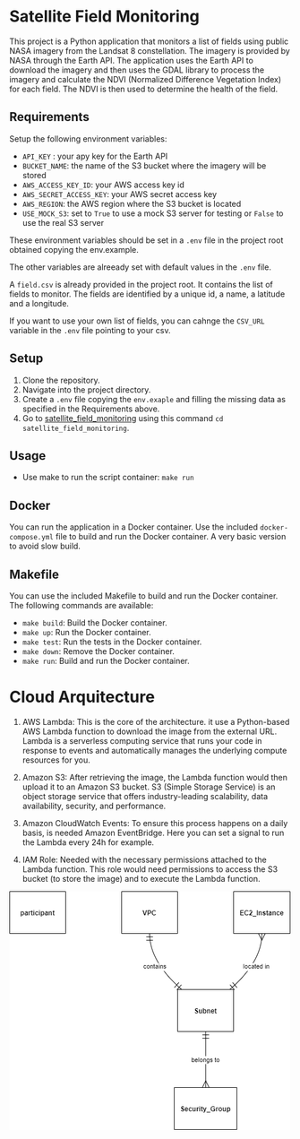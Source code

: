 # Satellite Field Monitoring

This project is a Python application that monitors a list of fields using public NASA imagery from the Landsat 8 constellation. The imagery is provided by NASA through the Earth API. The application uses the Earth API to download the imagery and then uses the GDAL library to process the imagery and calculate the NDVI (Normalized Difference Vegetation Index) for each field. The NDVI is then used to determine the health of the field.

## Requirements

Setup the following environment variables:

* `API_KEY` : your apy key for the Earth API
* `BUCKET_NAME`: the name of the S3 bucket where the imagery will be stored
* `AWS_ACCESS_KEY_ID`: your AWS access key id
* `AWS_SECRET_ACCESS_KEY`: your AWS secret access key
* `AWS_REGION`: the AWS region where the S3 bucket is located
* `USE_MOCK_S3`: set to `True` to use a mock S3 server for testing or `False` to use the real S3 server   

These environment variables should be set in a `.env` file in the project root obtained copying the env.example.

The other variables are alreeady set with default values in the `.env` file.

A `field.csv` is already provided in the project root. It contains the list of fields to monitor. The fields are identified by a unique id, a name, a latitude and a longitude.

If you want to use your own list of fields, you can cahnge the `CSV_URL` variable in the `.env` file pointing to your csv.

## Setup

1. Clone the repository.
2. Navigate into the project directory.
3. Create a `.env` file copying the `env.exaple` and filling the missing data as specified in the Requirements above.
4. Go to [satellite_field_monitoring](satellite_field_monitoring) using this command `cd satellite_field_monitoring`.

## Usage

- Use make to run the script container: `make run`

## Docker

You can run the application in a Docker container. Use the included `docker-compose.yml` file to build and run the Docker container.
A very basic version to avoid slow build. 

## Makefile

You can use the included Makefile to build and run the Docker container. The following commands are available:

* `make build`: Build the Docker container.
* `make up`: Run the Docker container.
* `make test`: Run the tests in the Docker container.
* `make down`: Remove the Docker container.
* `make run`: Build and run the Docker container.

# Cloud Arquitecture

1. AWS Lambda: This is the core of the architecture. it use a Python-based AWS Lambda function to download the image from the external URL. Lambda is a serverless     computing service that runs your code in response to events and automatically manages the underlying compute resources for you.

2. Amazon S3: After retrieving the image, the Lambda function would then upload it to an Amazon S3 bucket. S3 (Simple Storage Service) is an object storage service that      offers industry-leading scalability, data availability, security, and performance.

3. Amazon CloudWatch Events: To ensure this process happens on a daily basis, is needed Amazon EventBridge. Here you can set a signal to run the Lambda every 24h for example.

4. IAM Role: Needed with the necessary permissions attached to the Lambda function. This role would need permissions to access the S3 bucket (to store the image) and to execute the Lambda function.

![Alt text](arc.png)

